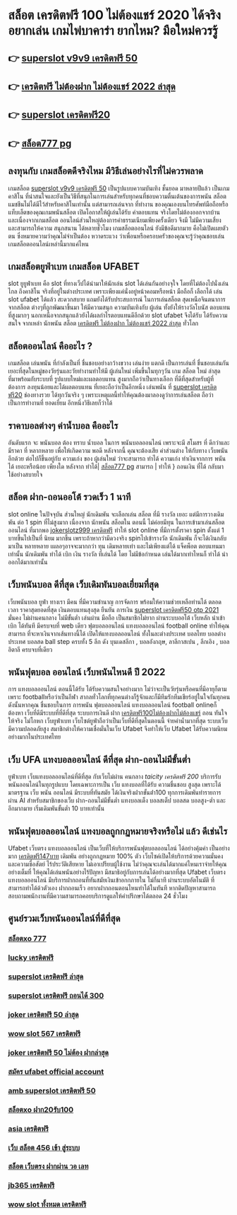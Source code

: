 # สล็อต เครดิตฟรี 100 ไม่ต้องแชร์ 2020 ได้จริง อยากเล่น เกมไพ่บาคาร่า  ยากไหม? มือใหม่ควรรู้

## 👉 [superslot v9v9 เครดิตฟรี 50](https://www.ufaeat.com/ufabet-master-login/)
## 👉 [เครดิตฟรี ไม่ต้องฝาก ไม่ต้องแชร์ 2022 ล่าสุด](https://www.ufaeat.com/credit-free-50/)
## 👉 [superslot เครดิตฟรี20](https://www.ufaeat.com/ทางเข้ายูฟ่าเบท-ufabet/)
## 👉 [สล็อต777 pg](https://www.ufaeat.com/credit-free-50/)

## ลงทุนกับ เกมสล็อตดีจริงไหม มีวิธีเล่นอย่างไรที่ไม่ควรพลาด

เกมสล็อต [superslot v9v9 เครดิตฟรี 50](https://www.ufaeat.com/credit-free-50/) เป็นรูปแบบความบันเทิง ชั้นยอด มาหลายปีแล้ว เป็นเกมคาสิโน ที่น่าสนใจและยังเป็นวิธีที่สนุกในการเล่นสำหรับทุกคนที่ชอบความตื่นเต้นของการพนัน สล็อตแมชชีนไม่ได้มีไว้สำหรับคาสิโนเท่านั้น แต่สามารถเล่นจาก ที่ทำงาน ของคุณเองบนโทรศัพท์มือถือหรือแท็บเล็ตของคุณเกมพนันสล็อต เปิดโอกาสให้ผู้เล่นได้รับ ค่าตอบแทน จริงโดยไม่ต้องออกจากบ้าน และเนื่องจากเกมสล็อต ออนไลน์ส่วนใหญ่ต้องการค่าธรรมเนียมเพียงครั้งเดียว จึงมี ไม่มีความเสี่ยง และสามารถให้ความ สนุกสนาน ได้หลายชั่วโมง  เกมสล็อตออนไลน์ ยังมีข้อดีมากมาย คือไม่เปิดเผยตัวตน ซึ่งหมายความว่าคุณไม่จำเป็นต้อง หวาดระแวง ว่าเพื่อนหรือครอบครัวของคุณจะรู้ว่าคุณชอบเล่น เกมสล็อตออนไลน์เหล่านี้มากแค่ไหน


##  เกมสล็อตยูฟ่าเบท  เกมสล็อต  UFABET

 slot ยูยูฟ่าเบท  คือ  slot ที่ทางเว็ปได้นำมาให้นักเล่น slot  ได้เล่นกันอย่างจุใจ โดยที่ไม่ต้องไปนั่งเล่นไกล ถึงคาสิโน จริงที่อยู่ในต่างประเทศ เพราะเพียงแค่นั่งอยู่หน้าคอมหรือหน้า มือถือก็ เลือกได้ เล่น slot ufabet  ได้แล้ว สะดวกสบาย  แถมยังได้รับประสบการณ์ ในการเล่นสล็อต สุดเหนือจินตนาการจากสล็อต ต่างๆที่ถูกพัฒนาขึ้นมา ให้มีความสนุก ความบันเทิงกับ ผู้เล่น  ทั้งยังให้รางวัลโบนัส ตอบแทนที่สูงมากๆ นอกเหนือจากสนุกแล้วยังได้ผลกำไรตอบแทนดีอีกด้วย  slot ufabet  จึงได้รับ ได้รับความสนใจ จากเหล่า นักพนัน สล็อต [เครดิตฟรี ไม่ต้องฝาก ไม่ต้องแชร์ 2022 ล่าสุด](https://www.ufaeat.com/ทางเข้ายูฟ่าเบท-ufabet/)  ทั่วโลก 


## สล็อตออนไลน์ คืออะไร ?

 เกมสล็อต  เล่นพนัน ที่กำลังเป็นที่ ชื่นชอบอย่างกว้างขวาง  เล่นง่าย  แตกดี  เป็นการเล่นที่ ชื่นชอบเล่นกัน เยอะที่สุดในหมู่ของวัยรุ่นและวัยทำงานทำให้มี ผู้เล่นใหม่ เพิ่มขึ้นในทุกๆวัน  เกม สล็อต ใหม่ ล่าสุด ที่มาพร้อมกับระบบที่ รูปแบบใหม่และผลตอบแทน สูงมากถือว่าเป็นทางเลือก ที่ดีที่สุดสำหรับผู้ที่ต้องการ ลงทุนน้อยและได้ผลตอบแทน ที่เยอะถือว่าเป็นอีกหนึ่ง เล่นพนัน ที่ [superslot เครดิตฟรี20](https://www.ufaeat.com/credit-free-50/) ช่องทางรวย ได้ทุกวันจริง ๆ เพราะเหตุผลนี้ทำให้คุณต้องมาลองดูว่าการเล่นสล็อต ถือว่าเป็นการทำงานที่ ยอดเยี่ยม อีกหนึ่งวิธีเลยก็ว่าได้

## ราคาบอลต่างๆ ค่าน้ำบอล คืออะไร

 อันดับแรก จะ พนันบอล ต้อง  ทราบ  น้ำบอล  ในการ พนันบอลออนไลน์  เพราะจะมี สโมสร ที่ ดีกว่าและมีราคา ที่ หลากหลาย เพื่อให้เกิดความ พอดี  หลังจากนี้  คุณจะต้องเสีย  ค่าส่วนต่าง ให้กับทาง  เว็บพนัน อีกด้วย ต่อไปก็ขึ้นอยู่กับ ความเก่ง  ของ ผู้เล่นใหม่  ว่าจะสามารถ ทำได้ ความเก่ง ทำเงินจากการ  พนันได้ เยอะหรือน้อย เพียงใด หลังจาก  ทำได้| [สล็อต777 pg](https://www.ufaeat.com/regis-ufabet-master-free/) สามารถ | ทำให้ } ถอนเงิน  ที่ได้   กลับมา  ใช้อย่างสบายใจ

##  สล็อต  ฝาก-ถอนออโต้ รวดเร็ว 1 นาที

 slot online ในปัจจุบัน  ส่วนใหญ่ นักเดิมพัน จะเลือกเล่น สล็อต ที่มี รางวัล เยอะ แต่มีการวางเดิมพัน ต่อ 1  spin ที่ไม่สูงมาก เนื่องจาก นักพนัน  สล็อตใน ตอนนี้  ไม่ค่อยมีทุน  ในการเข้ามาเล่นสล็อตออนไลน์ ที่มากพอ [jokerslotz999 เครดิตฟรี](https://www.ufaeat.com/ufabet-master-login/) ทำให้ slot online ที่มีการตั้งราคา  spin ตั้งแต่ 1 บาทขึ้นไปเป็นที่ นิยม มากขึ้น เพราะถ้าหากว่ามีดวงจริง  spinไปเข้ารางวัล  นักเดิมพัน ก็จะได้เงินกลับมาเป็น หลายหลาย เผลอๆอาจจะมากกว่า ทุน เดิมหลายเท่า และไม่เพียงแต่ได้ แจ็คพ็อต ตอบแทนมาเท่านั้น นักเดิมพัน  ทำได้  เบิก เงิน รางวัล ที่เล่นได้ โดย ไม่มีข้อกำหนด  เล่นได้มากเท่าไหนก็ ทำได้  นำออกได้มากเท่านั้น


## เว็บพนันบอล ดีที่สุด เว็บเดิมพันบอลเยี่ยมที่สุด

 เว็บพนันบอล   ยูฟ่า  ทางเรา มีคน ที่มีความชำนาญ  การจัดการ พร้อมให้ความช่วยเหลือท่านได้ ตลอดเวลา   ราคาสุดยอดที่สุด  เงินตอบแทนสุงสุด   ยืนยัน  การเงิน [superslot เครดิตฟรี50 otp 2021](https://www.ufaeat.com/)  มั่นคง  ไม่ผ่านคนกลาง  ไม่มีขั้นต่ำ   เล่นผ่าน มือถือ  เป็นสมาชิกไม่ยาก ผ่านระบบออโต้  เว็บหลัก   นำเข้า   เบิก ได้ทันที  มีครบจบที่ web  เดียว ฟุตบอลออนไลน์ แทงบอลออนไลน์ football online ทำให้คุณสามารถ ที่จะหาเงินจากเส้นทางนี้ได้ เปิดให้แทงบอลออนไลน์ ทั้งในละต่างประเทศ บอลไทย  บอลต่างประเทศ บอลสด  ball step ครบทั้ง 5 ลีก ดัง บุนเดสลีกา ,  บอลอังกฤษ, ลาลีกาสเปน , ลีกเอิง ,  บอลอิตาลี ครบจบที่เดียว

##  พนันฟุตบอล ออนไลน์  เว็บพนันไหนดี ปี 2022

การ แทงบอลออนไลน์ ตอนนี้ได้รับ ได้รับความสนใจอย่างมาก ไม่ว่าจะเป็นวัยรุ่นหรือคนที่มีอายุก็ตาม เพราะ footballหรือว่าเป็นกีฬา สากลทั่วโลกที่ทุกคนต่างก็รู้จักและก็มีทีมรักทีมเชียร์อยู่ในใจกันทุกคน ดังนั้นหากคุณ ชื่นชอบในการ การพนัน ฟุตบอลออนไลน์ แทงบอลออนไลน์ football onlineก็ต้องหา เว็บที่ดีมีระบบที่ที่ดีที่สุด  ระบบการเงินดี  ฝาก  [เครดิตฟรี100ไม่ต้องฝากไม่ต้องแชร์](https://www.ufaeat.com/) ถอน  ทันใจ ให้จริง  ไม่โกหก   เว็บยูฟ่าเบท เว็บไซต์ยูฟ่าถือว่าเป็นเว็บที่ดีที่สุดในตอนนี้ จ่ายค่าน้ำมากที่สุด ระบบเว็บมีความปลอดภัยสูง  สมาชิกต่างให้ความเชื่อมั่นในเว็บ Ufabet  จึงทำให้เว็บ Ufabet ได้รับความนิยมอย่างมากในประเทศไทย

## เว็บ UFA แทงบอลออนไลน์  ดีที่สุด ฝาก-ถอนไม่มีขั้นต่ำ

ยูฟ่าเบท เว็บแทงบอลออนไลน์ที่ดีที่สุด กับเว็บไม่ผ่าน คนกลาง  *taicity เครดิตฟรี 200* บริการรับพนันออนไลน์ในทุกรูปแบบ โดยเฉพาะการเป็น เว็บ แทงบอลที่ได้รับ ความชื่นชอบ สูงสุด เพราะได้มาตรฐาน เว็บ พนัน ออนไลน์ มีระบบที่ทันสมัย ได้เงินจริงฝากขั้นต่ํา100 ทุกการเดิมพันทำรายการผ่าน AI สำหรับสมาชิกของเว็บ ฝาก-ถอนไม่มีขั้นต่ำ แทงบอลเต็ง บอลสเต็ป บอลสด บอลสูง-ต่ำ และอีกมากมาย เริ่มเดิมพันขั้นต่ำ 10 บาทเท่านั้น


##  พนันฟุตบอลออนไลน์   แทงบอลถูกกฏหมายจริงหรือไม่ แล้ว ดีเช่นไร

Ufabet เว็บตรง  แทงบอลออนไลน์  เป็นเว็บที่ให้บริการพนันฟุตบอลออนไลน์ ได้อย่างคุ้มค่า เป็นอย่างมาก  [เครดิตฟรี147บาท](https://www.ufaeat.com/regis-ufabet-master-free/) เดิมพัน อย่างถูกกฏหมาย 100% ตัว เว็บไซค์เปิดให้บริการด้วยความมั่นคงและความซื่อสัตย์ ไร้ประวัติเสียหาย ไม่เอาเปรียบผู้ใช้งาน ไม่ว่าคุณจะเล่นได้มากแค่ไหนเราจ่ายให้คุณอย่างเต็มที่ ให้คุณได้เล่นพนันอย่างไร้ปัญหา  มีสมาธิอยู่กับการเล่นได้อย่างมากที่สุด Ufabet เว็บตรง   แทงบอลออนไลน์ มีบริการฝากถอนที่ทันสมัยเงินเข้าอกกภายใน ไม่กี่นาที  ผ่านระบบอัตโนมัติ  ที่สามารถทำได้ด้วตัวเอง ฝากถอนเร็ว  อยากฝากถอนตอนไหนทำได้ในทันที หากติดปัญหาสามารถสอบถามพนักงานที่มีความสามารถคอยบริการดูแลให้คำปรึกษาได้ตลอด 24 ชั่วโมง

## ศูนย์รวมเว็บพนันออนไลน์ที่ดีที่สุด

### [สล็อตxo 777](https://atom.io/themes/ทางเข้า%20ufabet%20เว็บบริษัท%20สล็อต%20เครดิตฟรี%20ไม่ต้องฝากก่อน%20ไม่ต้องแชร์%20ยืนยันเบอร์โทรศัพท์%20วันนี้%20008%20สล็อต%20สมัครฟรี%20ฟรีเครดิต%20100%)
### [lucky เครดิตฟรี](https://atom.io/themes/ทางเข้า%20ufabet%20เว็บบริษัท%20สล็อต%209999%20008%20สล็อต%20สมัครฟรี%20ฟรีเครดิต%20100%)
### [superslot เครดิตฟรี ล่าสุด](https://atom.io/themes/ทางเข้า%20ufabet%20เว็บบริษัท%20เครดิตฟรี50ไม่ต้องฝากไม่ต้องแชร์%20ล่าสุด%20วัน%20นี้%20008%20สล็อต%20สมัครฟรี%20ฟรีเครดิต%20100%)
### [superslot เครดิตฟรี ถอนได้ 300](https://atom.io/themes/ทางเข้า%20ufabet%20เว็บบริษัท%20เครดิตฟรี58%20008%20สล็อต%20สมัครฟรี%20ฟรีเครดิต%20100%)
### [joker เครดิตฟรี 50 ล่าสุด](https://atom.io/themes/ทางเข้า%20ufabet%20เว็บบริษัท%20สล็อตufa%20008%20สล็อต%20สมัครฟรี%20ฟรีเครดิต%20100%)
### [wow slot 567 เครดิตฟรี](https://atom.io/themes/ทางเข้า%20ufabet%20เว็บบริษัท%20megame%20เครดิตฟรี%20100%20ล่าสุด%20008%20สล็อต%20สมัครฟรี%20ฟรีเครดิต%20100%)
### [joker เครดิตฟรี 50 ไม่ต้อง ฝากล่าสุด](https://atom.io/themes/ทางเข้า%20ufabet%20เว็บบริษัท%20สล็อต%20จีคลับ%20008%20สล็อต%20สมัครฟรี%20ฟรีเครดิต%20100%)
### [สมัคร ufabet official account](https://atom.io/themes/ทางเข้า%20ufabet%20เว็บบริษัท%20joker888%20เครดิตฟรี%20008%20สล็อต%20สมัครฟรี%20ฟรีเครดิต%20100%)
### [amb superslot เครดิตฟรี 50](https://atom.io/themes/ทางเข้า%20ufabet%20เว็บบริษัท%20460.com%20เครดิตฟรี%20008%20สล็อต%20สมัครฟรี%20ฟรีเครดิต%20100%)
### [สล็อตxo ฝาก20รับ100](https://atom.io/themes/ทางเข้า%20ufabet%20เว็บบริษัท%20y9เครดิตฟรี%20008%20สล็อต%20สมัครฟรี%20ฟรีเครดิต%20100%)
### [asia เครดิตฟรี](https://atom.io/themes/ทางเข้า%20ufabet%20เว็บบริษัท%20เครดิตฟรี%20กด%20รับ%20เอง%2088%20008%20สล็อต%20สมัครฟรี%20ฟรีเครดิต%20100%)
### [เว็บ สล็อต 456 เข้า สู่ระบบ](https://atom.io/themes/ทางเข้า%20ufabet%20เว็บบริษัท%20สล็อตxo%20999%20008%20สล็อต%20สมัครฟรี%20ฟรีเครดิต%20100%)
### [สล็อต เว็บตรง ฝากผ่าน วอ เลท](https://atom.io/themes/ทางเข้า%20ufabet%20เว็บบริษัท%20roar66%20เครดิตฟรี%20008%20สล็อต%20สมัครฟรี%20ฟรีเครดิต%20100%)
### [jb365 เครดิตฟรี](https://atom.io/themes/ทางเข้า%20ufabet%20เว็บบริษัท%20joker%20สล็อต%20008%20สล็อต%20สมัครฟรี%20ฟรีเครดิต%20100%)
### [wow slot ทั้งหมด เครดิตฟรี](https://atom.io/themes/ทางเข้า%20ufabet%20เว็บบริษัท%20bet911%20เครดิตฟรี20%20008%20สล็อต%20สมัครฟรี%20ฟรีเครดิต%20100%)
